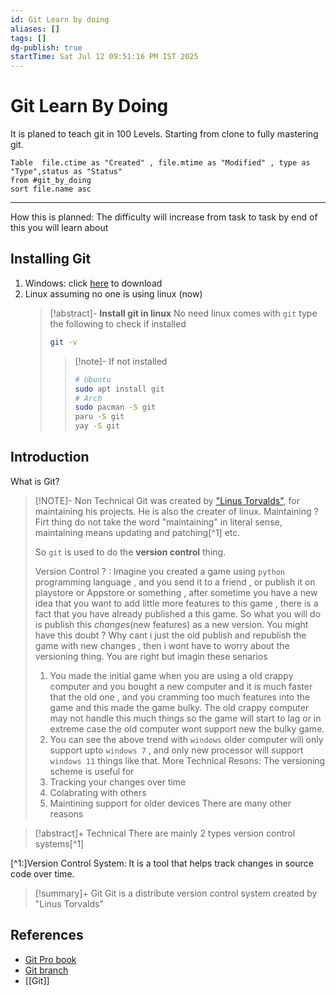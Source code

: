 ```yaml
---
id: Git Learn by doing
aliases: []
tags: []
dg-publish: true
startTime: Sat Jul 12 09:51:16 PM IST 2025
---
```


# Git Learn By Doing

It is planed to teach git in 100 Levels. Starting from clone to fully mastering git.

```dataview
Table  file.ctime as "Created" , file.mtime as "Modified" , type as "Type",status as "Status"
from #git_by_doing
sort file.name asc
```

---

How this is planned: The difficulty will increase from task to task by end of this you will learn about

## Installing Git

1. Windows: click [here](https://git-scm.com/downloads/win) to download
2. Linux assuming no one is using linux (now)
   > [!abstract]- **Install git in linux**
   > No need linux comes with `git` type the following to check if installed
   >
   > ```bash
   > git -v
   > ```
   >
   > > [!note]- If not installed
   > >
   > > ```bash
   > > # Ubuntu
   > > sudo apt install git
   > > # Arch
   > > sudo pacman -S git
   > > paru -S git
   > > yay -S git
   > > ```

## Introduction

What is Git?

> [!NOTE]- Non Technical
> Git was created by ["Linus Torvalds"](https://github.com/torvalds), for maintaining his projects. He is also the creater of linux.
> Maintaining ? Firt thing do not take the word "maintaining" in literal sense, maintaining means updating and patching[^1] etc.
>
> So `git` is used to do the **version control** thing.
>
> Version Control ? : Imagine you created a game using `python` programming language , and you send it to a friend , or publish it on playstore or Appstore or something , after sometime you have a new idea that you want to add little more features to this game , there is a fact that you have already published a this game. So what you will do is publish this _changes_(new features) as a new version. You might have this doubt ? Why cant i just the old publish and republish the game with new changes , then i wont have to worry about the versioning thing. You are right but imagin these senarios
>
> 1.  You made the initial game when you are using a old crappy computer and you bought a new computer and it is much faster that the old one , and you cramming too much features into the game and this made the game bulky. The old crappy computer may not handle this much things so the game will start to lag or in extreme case the old computer wont support new the bulky game.
> 2.  You can see the above trend with `windows` older computer will only support upto `windows 7` , and only new processor will support `windows 11` things like that.
>     More Technical Resons:
>     The versioning scheme is useful for
> 3.  Tracking your changes over time
> 4.  Colabrating with others
> 5.  Maintining support for older devices
>     There are many other reasons

> [!abstract]+ Technical
> There are mainly 2 types version control systems[^1]

[^1:]Version Control System: It is a tool that helps track changes in source code
over time.

> [!summary]+ Git
> Git is a distribute version control system created by "Linus Torvalds"

## References

- [Git Pro book](https://git-scm.com/book/en/v2)
- [Git branch](https://git-scm.com/docs/git-branch)
- [[Git]]
